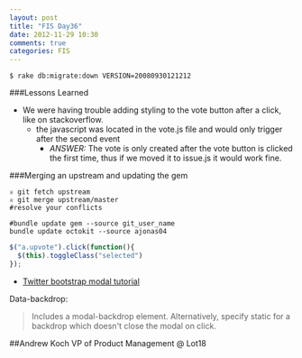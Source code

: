 ```yaml
---
layout: post
title: "FIS Day36"
date: 2012-11-29 10:30
comments: true
categories: FIS
---
```


`$ rake db:migrate:down VERSION=20080930121212`

###Lessons Learned
- We were having trouble adding styling to the vote button after a click, like on stackoverflow.
  - the javascript was located in the vote.js file and would only trigger after the second event
    - *ANSWER:* The vote is only created after the vote button is clicked the first time, thus if we moved it to issue.js it would work fine.

###Merging an upstream and updating the gem
```
♕ git fetch upstream
♕ git merge upstream/master
#resolve your conflicts

#bundle update gem --source git_user_name
bundle update octokit --source ajonas04
```

```javascript A Simple Click Event
$("a.upvote").click(function(){
  $(this).toggleClass("selected")
});
```

- [Twitter bootstrap modal tutorial](http://www.w3resource.com/twitter-bootstrap/modals-tutorial.php)

Data-backdrop:
> Includes a modal-backdrop element. Alternatively, specify static for a backdrop which doesn't close the modal on click.

##Andrew Koch VP of Product Management @ Lot18
